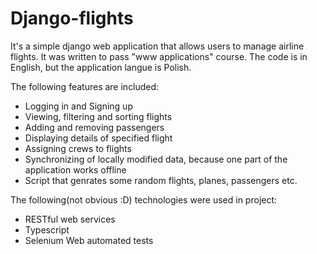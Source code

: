 # Django-flights

It's a simple django web application that allows users to manage airline flights. 
It was written to pass "www applications" course. The code is in English, but the application langue is Polish.

The following features are included:

  * Logging in and Signing up
  * Viewing, filtering and sorting flights
  * Adding and removing passengers
  * Displaying details of specified flight
  * Assigning crews to flights
  * Synchronizing of locally modified data, because one part of the application works offline
  * Script that genrates some random flights, planes, passengers etc.
  
The following(not obvious :D) technologies were used in project:
  * RESTful web services
  * Typescript
  * Selenium Web automated tests
